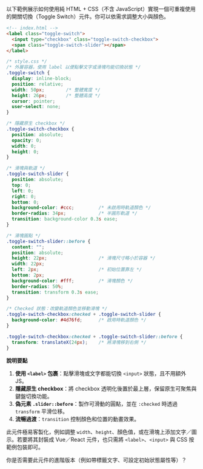 以下範例展示如何使用純 HTML + CSS（不含 JavaScript）實現一個可重複使用的開關切換（Toggle Switch）元件。你可以依需求調整大小與顏色。

```html
<!-- index.html -->
<label class="toggle-switch">
  <input type="checkbox" class="toggle-switch-checkbox">
  <span class="toggle-switch-slider"></span>
</label>
```

```css
/* style.css */
/* 外層容器，使用 label 以便點擊文字或滑塊均能切換狀態 */
.toggle-switch {
  display: inline-block;
  position: relative;
  width: 50px;        /* 整體寬度 */
  height: 26px;       /* 整體高度 */
  cursor: pointer;
  user-select: none;
}

/* 隱藏原生 checkbox */
.toggle-switch-checkbox {
  position: absolute;
  opacity: 0;
  width: 0;
  height: 0;
}

/* 滑塊與軌道 */
.toggle-switch-slider {
  position: absolute;
  top: 0;
  left: 0;
  right: 0;
  bottom: 0;
  background-color: #ccc;         /* 未啟用時軌道顏色 */
  border-radius: 34px;            /* 半圓形軌道 */
  transition: background-color 0.3s ease;
}

/* 滑塊圓點 */
.toggle-switch-slider::before {
  content: "";
  position: absolute;
  height: 22px;                   /* 滑塊尺寸略小於容器 */
  width: 22px;
  left: 2px;                      /* 初始位置靠左 */
  bottom: 2px;
  background-color: #fff;         /* 滑塊顏色 */
  border-radius: 50%;
  transition: transform 0.3s ease;
}

/* Checked 狀態：改變軌道顏色並移動滑塊 */
.toggle-switch-checkbox:checked + .toggle-switch-slider {
  background-color: #4d76fd;      /* 啟用時軌道顏色 */
}

.toggle-switch-checkbox:checked + .toggle-switch-slider::before {
  transform: translateX(24px);    /* 將滑塊移到右側 */
}
```

**說明要點**

1. **使用 `<label>` 包裹**：點擊滑塊或文字都能切換 `<input>` 狀態，且不用額外 JS。
2. **隱藏原生 checkbox**：將 checkbox 透明化後置於最上層，保留原生可聚焦與鍵盤切換功能。
3. **偽元素 `.slider::before`**：製作可滑動的圓點，並在 `:checked` 時透過 `transform` 平滑位移。
4. **流暢過渡**：`transition` 控制顏色和位置的動畫效果。

此元件極易客製化，例如調整 `width`、`height`、顏色值，或在滑塊上添加文字／圖示。若要將其封裝成 Vue／React 元件，也只需將 `<label>`、`<input>` 與 CSS 按範例包裝即可。

你是否需要此元件的進階版本（例如帶標籤文字、可設定初始狀態屬性等）？
